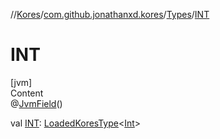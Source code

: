 //[Kores](../../index.md)/[com.github.jonathanxd.kores](../index.md)/[Types](index.md)/[INT](-i-n-t.md)



# INT  
[jvm]  
Content  
@[JvmField](https://kotlinlang.org/api/latest/jvm/stdlib/kotlin.jvm/-jvm-field/index.html)()  
  
val [INT](-i-n-t.md): [LoadedKoresType](../../com.github.jonathanxd.kores.type/-loaded-kores-type/index.md)<[Int](https://kotlinlang.org/api/latest/jvm/stdlib/kotlin/-int/index.html)>  



